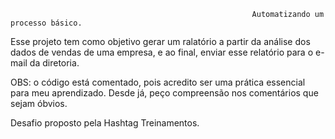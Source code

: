                                                           Automatizando um processo básico. 

Esse projeto tem como objetivo gerar um ralatório a partir da análise dos dados de vendas de uma empresa, 
e ao final, enviar esse relatório para o e-mail da diretoria.

OBS: o código está comentado, pois acredito  ser uma prática essencial para meu aprendizado. 
Desde já, peço compreensão nos comentários que sejam óbvios.

Desafio proposto pela Hashtag Treinamentos.
